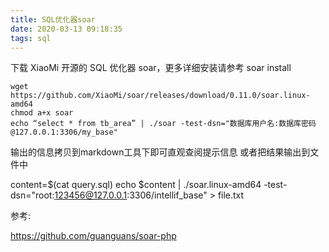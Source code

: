 ```yaml
---
title: SQL优化器soar
date: 2020-03-13 09:18:35
tags: sql
---
```


下载 XiaoMi 开源的 SQL 优化器 soar，更多详细安装请参考 soar install
```
wget https://github.com/XiaoMi/soar/releases/download/0.11.0/soar.linux-amd64
chmod a+x soar 
​echo “select * from tb_area” | ./soar -test-dsn="数据库用户名:数据库密码@127.0.0.1:3306/my_base"
```
输出的信息拷贝到markdown工具下即可直观查阅提示信息 或者把结果输出到文件中

content=$(cat query.sql)
echo $content | ./soar.linux-amd64 -test-dsn="root:123456@127.0.0.1:3306/intellif_base" > file.txt



参考:

https://github.com/guanguans/soar-php